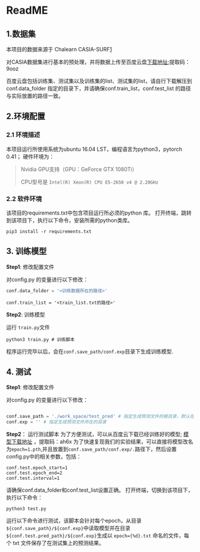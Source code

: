 # ReadME

## 1.数据集
本项目的数据来源于 Chalearn CASIA-SURF[1](https://competitions.codalab.org/competitions/20853#learn_the_details) 

对CASIA数据集进行基本的预处理，并将数据上传至百度云盘[下载地址](https://pan.baidu.com/s/1_caiA9r9SPjRI09fNKsscg);提取码：9ooz 

百度云盘包括训练集、测试集以及训练集的list、测试集的list，请自行下载解压到 conf.data_folder 指定的目录下，并请确保conf.train_list，conf.test_list 的路径与实际放置的路径一致。

## 2.环境配置
### 2.1 环境描述

本项目运行所使用系统为ubuntu 16.04 LST，编程语言为python3，pytorch 0.41；
硬件环境为：
> Nvidia GPU支持（GPU：GeForce GTX 1080Ti）
> 
> CPU型号是 `Intel(R) Xeon(R) CPU E5-2650 v4 @ 2.20GHz`

### 2.2 软件环境
该项目的requirements.txt中包含项目运行所必须的python 库。
打开终端，跳转到该项目下，执行以下命令，安装所需的python类库。
```
pip3 install -r requirements.txt
```



## 3. 训练模型

**Step1**: 修改配置文件

对config.py 的变量进行以下修改：

```python
conf.data_folder = '<训练数据所在的路径>' 
```

``` 
conf.train_list = '<train_list.txt的路径>'
```

**Step2**: 训练模型

运行 `train.py`文件

```
python3 train.py # 训练脚本
```



程序运行完毕以后，会在`conf.save_path/conf.exp`目录下生成训练模型.

## 4. 测试

**Step1**:  修改配置文件

对config.py 的变量进行以下修改：

```python

conf.save_path = './work_space/test_pred' # 指定生成预测文件的根目录，默认在当前工程目录的 `work_space/test_pred` 目录下
conf.exp = '' # 指定生成预测文件所在的目录

```

**Step2**： 运行测试脚本
为了方便测试，可以从百度云下载已经训练好的模型; [模型下载地址](https://pan.baidu.com/s/1c2KmizAjfduiuqw2xpCb6A ) ，提取码：ah6x 
  为了快速复现我们的实验结果，可以直接将模型改名为`epoch=1.pth`,并且放置到`conf.save_path/conf.exp/.`路径下，然后设置config.py中的相关参数，包括：
```
conf.test.epoch_start=1
conf.test.epoch_end=2
conf.test.interval=1
```
请确保conf.data_folder和conf.test_list设置正确。
打开终端，切换到该项目下，执行以下命令：
```
python3 test.py
```

运行以下命令进行测试，该脚本会针对每个epoch，从目录`${conf.save_path}/${conf.exp}`中读取模型并在目录`${conf.test.pred_path}/${conf.exp}`生成以 `epoch={%d}.txt` 命名的文件，每个 txt 文件保存了在测试集上的预测结果。

